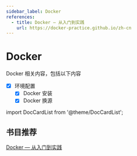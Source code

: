```yaml
---
sidebar_label: Docker
references:
  - title: Docker — 从入门到实践
    url: https://docker-practice.github.io/zh-cn
---
```


# Docker

Docker 相关内容，包括以下内容

- [x] 环境配置
  - [x] Docker 安装
  - [x] Docker 换源

import DocCardList from '@theme/DocCardList';

## 书目推荐

[Docker — 从入门到实践](https://docker-practice.github.io/zh-cn/)

<DocCardList />

